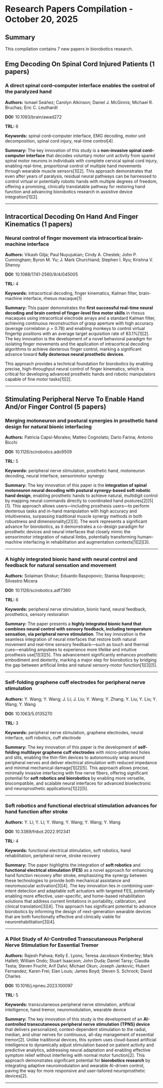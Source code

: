 # Research Papers Compilation - October 20, 2025

## Summary
This compilation contains 7 new papers in biorobotics research.

## Emg Decoding On Spinal Cord Injured Patients (1 papers)

### A direct spinal cord–computer interface enables the control of the paralyzed hand

**Authors:** Ismael Seáñez; Carolyn Atkinson; Daniel J. McGinnis; Michael R. Bruchas; Eric C. Leuthardt

**DOI:** 10.1093/brain/awad272

**TRL:** 6

**Keywords:** spinal cord–computer interface, EMG decoding, motor unit decomposition, spinal cord injury, real-time control[4]

**Summary:** The key innovation of this study is a **non-invasive spinal cord–computer interface** that decodes voluntary motor unit activity from spared spinal motor neurons in individuals with complete cervical spinal cord injury, enabling real-time, proportional control of multiple hand movements through wearable muscle sensors[1][2]. This approach demonstrates that even after years of paralysis, residual neural pathways can be harnessed to control virtual or potentially robotic hands with multiple degrees of freedom, offering a promising, clinically translatable pathway for restoring hand function and advancing biorobotics research in assistive device integration[1][2].

---

## Intracortical Decoding On Hand And Finger Kinematics (1 papers)

### Neural control of finger movement via intracortical brain-machine interface

**Authors:** Vikash Gilja; Paul Nuyujukian; Cindy A. Chestek; John P. Cunningham; Byron M. Yu; J. Mark Churchland; Stephen I. Ryu; Krishna V. Shenoy

**DOI:** 10.1088/1741-2560/9/4/045005

**TRL:** 4

**Keywords:** intracortical decoding, finger kinematics, Kalman filter, brain-machine interface, rhesus macaque[1]

**Summary:** This paper demonstrates the **first successful real-time neural decoding and brain control of finger-level fine motor skills** in rhesus macaques using intracortical electrode arrays and a standard Kalman filter, achieving continuous reconstruction of grasp aperture with high accuracy (average correlation ρ = 0.78) and enabling monkeys to control virtual fingertip positions with an average target acquisition rate of 83.1%[1][2]. The key innovation is the development of a novel behavioral paradigm for isolating finger movements and the application of intracortical decoding algorithms to achieve dexterous finger control, marking a significant advance toward **fully dexterous neural prosthetic devices**.

This approach provides a technical foundation for biorobotics by enabling precise, high-throughput neural control of finger kinematics, which is critical for developing advanced prosthetic hands and robotic manipulators capable of fine motor tasks[1][2].

---

## Stimulating Peripheral Nerve To Enable Hand And/or Finger Control (5 papers)

### Merging motoneuron and postural synergies in prosthetic hand design for natural bionic interfacing

**Authors:** Patricia Capsi-Morales; Matteo Cognolato; Dario Farina; Antonio Bicchi

**DOI:** 10.1126/scirobotics.ado9509

**TRL:** 5

**Keywords:** peripheral nerve stimulation, prosthetic hand, motoneuron decoding, neural interface, sensorimotor synergy

**Summary:** The key innovation of this paper is the **integration of spinal motoneuron neural decoding with postural synergy-based soft robotic hand design**, enabling prosthetic hands to achieve natural, multidigit control by mapping neural commands directly to coordinated hand postures[2][5][1]. This approach allows users—including prosthesis users—to perform dexterous tasks and in-hand manipulation with high accuracy and intuitiveness, surpassing traditional muscle synergy methods in both robustness and dimensionality[2][3]. The work represents a significant advance for biorobotics, as it demonstrates a co-design paradigm for prosthetic devices and neural interfaces that closely mimic the sensorimotor integration of natural limbs, potentially transforming human–machine interfacing in rehabilitation and augmentation contexts[1][2][3].

---

### A highly integrated bionic hand with neural control and feedback for natural sensation and movement

**Authors:** Solaiman Shokur; Eduardo Raspopovic; Stanisa Raspopovic; Silvestro Micera

**DOI:** 10.1126/scirobotics.adf7360

**TRL:** 6

**Keywords:** peripheral nerve stimulation, bionic hand, neural feedback, prosthetics, sensory restoration

**Summary:** The paper presents a **highly integrated bionic hand that combines neural control with sensory feedback, including temperature sensation, via peripheral nerve stimulation**. The key innovation is the seamless integration of neural interfaces that restore both natural movement and real-time sensory feedback—such as touch and thermal cues—enabling amputees to experience more lifelike and intuitive prosthesis use[1][3][5]. This advancement significantly enhances prosthetic embodiment and dexterity, marking a major step for biorobotics by bridging the gap between artificial limbs and natural sensory-motor function[1][3][5].

---

### Self-folding graphene cuff electrodes for peripheral nerve stimulation

**Authors:** Y. Wang; Y. Wang; J. Li; J. Liu; Y. Wang; Y. Zhang; Y. Liu; Y. Liu; Y. Wang; Y. Wang

**DOI:** 10.1063/5.0135270

**TRL:** 3

**Keywords:** peripheral nerve stimulation, graphene electrodes, neural interface, soft robotics, cuff electrode

**Summary:** The key innovation of this paper is the development of **self-folding multilayer graphene cuff electrodes** with micro-patterned holes and slits, enabling the thin-film devices to autonomously wrap around peripheral nerves and deliver electrical stimulation with reduced impedance and minimal mechanical damage[1][2][5]. This approach allows precise, minimally invasive interfacing with fine nerve fibers, offering significant potential for **soft robotics and biorobotics** by enabling more versatile, biocompatible, and scalable neural interfaces for advanced bioelectronic and neuroprosthetic applications[1][2][5].

---

### Soft robotics and functional electrical stimulation advances for hand function after stroke

**Authors:** Y. Li; Y. Li; Y. Wang; Y. Wang; Y. Wang; Y. Wang

**DOI:** 10.3389/fnbot.2022.912341

**TRL:** 4

**Keywords:** functional electrical stimulation, soft robotics, hand rehabilitation, peripheral nerve, stroke recovery

**Summary:** The paper highlights the integration of **soft robotics** and **functional electrical stimulation (FES)** as a novel approach for enhancing hand function recovery after stroke, emphasizing the synergy between these technologies to provide both mechanical assistance and neuromuscular activation[3][4]. The key innovation lies in combining user-intent detection and adaptable soft actuators with targeted FES, potentially enabling more effective, user-specific, and home-based rehabilitation solutions that address current limitations in portability, calibration, and clinical translation[3][4]. This approach has significant potential to advance biorobotics by informing the design of next-generation wearable devices that are both functionally effective and clinically viable for neurorehabilitation[3][4].

---

### A Pilot Study of AI-Controlled Transcutaneous Peripheral Nerve Stimulation for Essential Tremor

**Authors:** Rajesh Pahwa; Kelly E. Lyons; Teresa Jacobson Kimberley; Mark Hallett; William Ondo; Stuart Isaacson; John Duda; Daniel Tarsy; Claudia Testa; Steven Frucht; Arif Dalvi; Michael Okun; Joseph Jankovic; Hubert Fernandez; Karen Frei; Elan Louis; James Boyd; Steven S. Schrock; David Charles

**DOI:** 10.1016/j.npneu.2023.100097

**TRL:** 5

**Keywords:** transcutaneous peripheral nerve stimulation, artificial intelligence, hand tremor, neuromodulation, wearable device

**Summary:** The key innovation of this study is the development of an **AI-controlled transcutaneous peripheral nerve stimulation (TPNS) device** that delivers personalized, context-dependent stimulation to the radial, median, and ulnar nerves for continuous, all-day management of essential tremor[2]. Unlike traditional devices, this system uses cloud-based artificial intelligence to dynamically adjust stimulation based on patient activity and predictive analytics, addressing neural adaptation and enabling effective symptom relief without interfering with normal motor function[2]. This approach demonstrates significant potential for **biorobotics research** by integrating adaptive neuromodulation and wearable AI-driven control, paving the way for more responsive and user-tailored neuroprosthetic devices[2].

---

